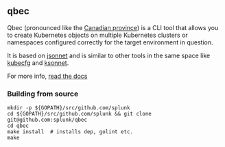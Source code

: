 qbec
---

Qbec (pronounced like the [Canadian province](https://en.wikipedia.org/wiki/Quebec)) is a CLI tool that 
allows you to create Kubernetes objects on multiple Kubernetes clusters or namespaces configured correctly for 
the target environment in question.

It is based on [jsonnet](https://jsonnet.org) and is similar to other tools in the same space like 
[kubecfg](https://github.com/ksonnet/kubecfg) and [ksonnet](https://ksonnet.io/). 

For more info, [read the docs](http://qbec.io/)

### Building from source

```shell
mkdir -p ${GOPATH}/src/github.com/splunk
cd ${GOPATH}/src/github.com/splunk && git clone git@github.com:splunk/qbec
cd qbec
make install  # installs dep, golint etc.
make
```







    

